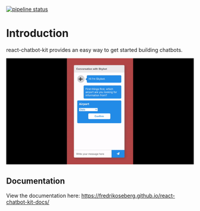 [![pipeline status](https://gitlab.com/FredrikOseberg/react-chatbot-kit/badges/master/pipeline.svg)](https://gitlab.com/FredrikOseberg/react-chatbot-kit/-/commits/master)

# Introduction

react-chatbot-kit provides an easy way to get started building chatbots.

![Alt Text](./skybot.gif)

## Documentation

View the documentation here: https://fredrikoseberg.github.io/react-chatbot-kit-docs/
